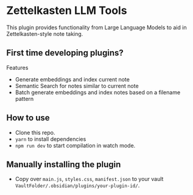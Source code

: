 # Zettelkasten LLM Tools

This plugin provides functionality from Large Language Models to aid in Zettelkasten-style note taking.

## First time developing plugins?

Features

- Generate embeddings and index current note
- Semantic Search for notes similar to current note
- Batch generate embeddings and index notes based on a filename pattern

## How to use

- Clone this repo.
- `yarn` to install dependencies
- `npm run dev` to start compilation in watch mode.

## Manually installing the plugin

- Copy over `main.js`, `styles.css`, `manifest.json` to your vault `VaultFolder/.obsidian/plugins/your-plugin-id/`.
